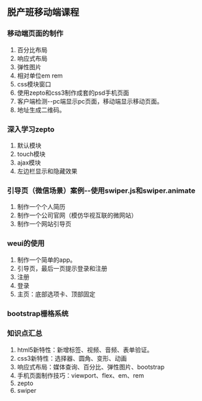 ## 脱产班移动端课程
### 移动端页面的制作
1. 百分比布局
2. 响应式布局
3. 弹性图片
4. 相对单位em rem
5. css模块窗口
6. 使用zepto和css3制作成套的psd手机页面
7. 客户端检测--pc端显示pc页面，移动端显示移动页面。
8. 地址生成二维码。

### 深入学习zepto
1. 默认模块
2. touch模块
3. ajax模块
4. 左边栏显示和隐藏效果

### 引导页（微信场景）案例--使用swiper.js和swiper.animate
1. 制作一个个人简历
2. 制作一个公司官网（模仿华视互联的微网站）
3. 制作一个网站引导页

### weui的使用
1. 制作一个简单的app。
2. 引导页，最后一页提示登录和注册
3. 注册
4. 登录
5. 主页：底部选项卡、顶部固定

### bootstrap栅格系统

### 知识点汇总
1. html5新特性：新增标签、视频、音频、表单验证。
2. css3新特性：选择器、圆角、变形、动画
3. 响应式布局：媒体查询、百分比、弹性图片、bootstrap
4. 手机页面制作技巧：viewport、flex、em、rem
5. zepto
6. swiper
